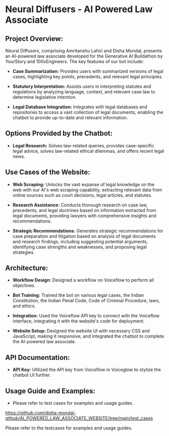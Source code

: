 # Neural Diffusers - AI Powered Law Associate

## Project Overview:

Neural Diffusers, comprising Amritanshu Lahiri and Disha Mondal, presents an AI-powered law associate developed for the Generative AI Buildathon by YourStory and 100xEngineers. The key features of our bot include:

- **Case Summarization:** Provides users with summarized versions of legal cases, highlighting key points, precedents, and relevant legal principles.

- **Statutory Interpretation:** Assists users in interpreting statutes and regulations by analyzing language, context, and relevant case law to determine legislative intention.

- **Legal Database Integration:** Integrates with legal databases and repositories to access a vast collection of legal documents, enabling the chatbot to provide up-to-date and relevant information.

## Options Provided by the Chatbot:

- **Legal Research:** Solves law-related queries, provides case-specific legal advice, solves law-related ethical dilemmas, and offers recent legal news.

## Use Cases of the Website:

- **Web Scraping:** Unlocks the vast expanse of legal knowledge on the web with our AI's web scraping capability, extracting relevant data from online sources such as court decisions, legal articles, and statutes.

- **Research Assistance:** Conducts thorough research on case law, precedents, and legal doctrines based on information extracted from legal documents, providing lawyers with comprehensive insights and recommendations.

- **Strategic Recommendations:** Generates strategic recommendations for case preparation and litigation based on analysis of legal documents and research findings, including suggesting potential arguments, identifying case strengths and weaknesses, and proposing legal strategies.

## Architecture:

- **Workflow Design:** Designed a workflow on Voiceflow to perform all objectives.
  
- **Bot Training:** Trained the bot on various legal cases, the Indian Constitution, the Indian Penal Code, Code of Criminal Procedure, laws, and ethics.
  
- **Integration:** Used the Voiceflow API key to connect with the Voiceflow interface, integrating it with the website's code for deployment.
  
- **Website Setup:** Designed the website UI with necessary CSS and JavaScript, making it responsive, and integrated the chatbot to complete the AI-powered law associate.

## API Documentation:

- **API Key:** Utilized the API key from Voiceflow in Voiceglow to stylize the chatbot UI further.

## Usage Guide and Examples:

- Please refer to test cases for examples and usage guides.

https://github.com/disha-mondal-github/AI_POWERED_LAW_ASSOCIATE_WEBSITE/tree/main/test_cases

Please refer to the testcases for examples and usage guides.
